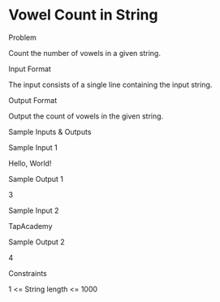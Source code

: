 # Vowel Count in String

Problem





Count the number of vowels in a given string.





Input Format



The input consists of a single line containing the input string.





Output Format



Output the count of vowels in the given string.





Sample Inputs & Outputs



Sample Input 1

Hello, World!



Sample Output 1

3







Sample Input 2

TapAcademy



Sample Output 2

4







Constraints



1 <= String length <= 1000





